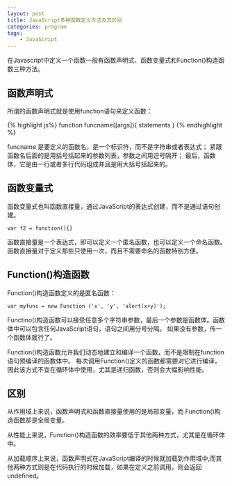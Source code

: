 ```yaml
---
layout: post
title: JavaScript多种函数定义方法及其区别
categories: program
tags:
    - JavaScript
---
```


在Javascript中定义一个函数一般有函数声明式、函数变量式和Function()构造函数三种方法。

## 函数声明式
所谓的函数声明式就是使用function语句来定义函数：

{% highlight js%}
function funcname([args]){
  statements
}
{% endhighlight %}

funcname 是要定义的函数名，是一个标识符，而不是字符串或者表达式；
紧跟函数名后面的是用括号括起来的参数列表，参数之间用逗号隔开；
最后，函数体，它是由一行或者多行代码组成并且是用大括号括起来的。

## 函数变量式
函数变量式也叫函数直接量，通过JavaScript的表达式创建，而不是通过语句创建。

`var f2 = function(){}`

函数直接量是一个表达式，即可以定义一个匿名函数，也可以定义一个命名函数。
函数直接量对于定义那些只使用一次，而且不需要命名的函数特别方便。

## Function()构造函数
Function()构造函数定义的是匿名函数：

`var myfunc = new Function ('x', 'y', 'alert(x+y)');`

Functino()构造函数可以接受任意多个字符串参数，最后一个参数是函数体。函数体中可以包含任何JavaScript语句，语句之间用分号分隔。
如果没有参数，传一个函数体就行了。

Function()构造函数允许我们动态地建立和编译一个函数，而不是限制在function语句预编译的函数体中。
每次调用Function()定义的函数都需要对它进行编译，因此该方式不宜在循环体中使用，尤其是递归函数，否则会大幅影响性能。

## 区别
从作用域上来说，函数声明式和函数直接量使用的是局部变量，而 Function()构造函数却是全局变量。

从性能上来说，Function()构造函数的效率要低于其他两种方式，尤其是在循环体中。

从加载顺序上来说，函数声明式在JavaScript编译的时候就加载到作用域中,而其他两种方式则是在代码执行的时候加载，如果在定义之前调用，则会返回undefined。




